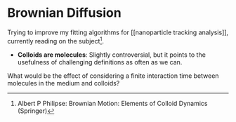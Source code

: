 # Brownian Diffusion
Trying to improve my fitting algorithms for [[nanoparticle tracking analysis]], currently reading on the subject[^1].

- **Colloids are molecules**: Slightly controversial, but it points to the usefulness of challenging definitions as often as we can.

What would be the effect of considering a finite interaction time between molecules in the medium and colloids?

[^1]: Albert P Philipse: Brownian Motion: Elements of Colloid Dynamics (Springer)